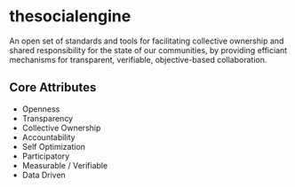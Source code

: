 # thesocialengine
An open set of standards and tools for facilitating collective ownership and shared responsibility for the state of our communities, by providing efficiant mechanisms for transparent, verifiable, objective-based collaboration.

## Core Attributes

* Openness
* Transparency
* Collective Ownership
* Accountability
* Self Optimization
* Participatory
* Measurable / Verifiable
* Data Driven
